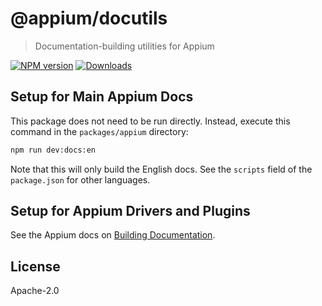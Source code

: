 # @appium/docutils

> Documentation-building utilities for Appium

[![NPM version](http://img.shields.io/npm/v/@appium/docutils.svg)](https://npmjs.org/package/@appium/docutils)
[![Downloads](http://img.shields.io/npm/dm/@appium/docutils.svg)](https://npmjs.org/package/@appium/docutils)

## Setup for Main Appium Docs

This package does not need to be run directly. Instead, execute this command in the
`packages/appium` directory:

```bash
npm run dev:docs:en
```

Note that this will only build the English docs. See the `scripts` field of the `package.json` for
other languages.

## Setup for Appium Drivers and Plugins

See the Appium docs on [Building Documentation](http://appium.io/docs/en/latest/developing/build-docs/).

## License

Apache-2.0
